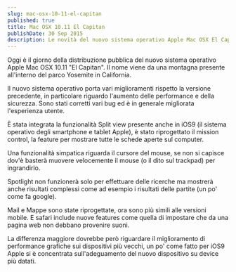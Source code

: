 ```yaml
---
slug: mac-osx-10-11-el-capitan
published: true
title: Mac OSX 10.11 El Capitan
publishDate: 30 Sep 2015
description: Le novità del nuovo sistema operativo Apple Mac OSX El Capitan
---
```


Oggi è il giorno della distribuzione pubblica del nuovo sistema operativo Apple Mac OSX 10.11 "El Capitan". Il nome viene da una montagna presente all'interno del parco Yosemite in California.

<!--more-->

Il nuovo sistema operativo porta vari miglioramenti rispetto la versione precedente, in particolare riguardo l'aumento delle performance e della sicurezza. Sono stati corretti vari bug ed è in generale migliorata l'esperienza utente.

È stata integrata la funzionalità Split view presente anche in iOS9 (il sistema operativo degli smartphone e tablet Apple), è stato riprogettato il mission control, la feature per mostrare tutte le schede aperte sul computer.

Una funzionalità simpatica riguarda il cursore del mouse, se non si capisce dov'è basterà muovere velocemente il mouse (o il dito sul trackpad) per ingrandirlo.

Spotlight non funzionerà solo per effettuare delle ricerche ma mostrerà anche risultati complessi come ad esempio i risultati delle partite (un po' come fa google).

Mail e Mappe sono state riprogettate, ora sono più simili alle versioni mobile. E safari include nuove features come quella di impostare che da una pagina web non debbano provenire suoni.

La differenza maggiore dovrebbe però riguardare il miglioramento di performance grafiche sui dispositivi più vecchi, un po' come fatto per iOS9 Apple si è concentrata sull'adeguamento del nuovo dispositivo su device più datati.
